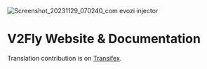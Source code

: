 ![Screenshot_20231129_070240_com evozi injector](https://github.com/v2fly/v2fly-github-io/assets/152751917/bcae365e-8a1f-4ffb-81d8-c5171c8d48c1)
# V2Fly Website & Documentation

Translation contribution is on [Transifex](https://explore.transifex.com/v2fly/v2fly-docs/).
